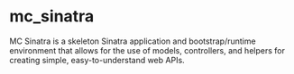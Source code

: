 mc_sinatra
==========

MC Sinatra is a skeleton Sinatra application and bootstrap/runtime environment that allows for the use of models, controllers, and helpers for creating simple, easy-to-understand web APIs.